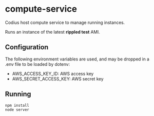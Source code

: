 # compute-service
Codius host compute service to manage running instances.

Runs an instance of the latest **rippled test** AMI.

## Configuration

The following environment variables are used, and may be dropped in a .env file
to be loaded by dotenv:

* AWS_ACCESS_KEY_ID: AWS access key
* AWS_SECRET_ACCESS_KEY: AWS secret key

## Running

```
npm install
node server
```
